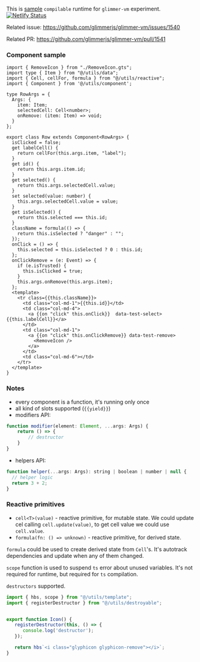 This is [sample](https://g-next.netlify.app/) `compilable` runtime for `glimmer-vm` experiment. [![Netlify Status](https://api.netlify.com/api/v1/badges/43af359b-56a7-4607-9e01-04ca3a545470/deploy-status)](https://app.netlify.com/sites/g-next/deploys)

Related issue:
    https://github.com/glimmerjs/glimmer-vm/issues/1540

Related PR:
    https://github.com/glimmerjs/glimmer-vm/pull/1541


### Component sample

```gjs
import { RemoveIcon } from "./RemoveIcon.gts";
import type { Item } from "@/utils/data";
import { Cell, cellFor, formula } from "@/utils/reactive";
import { Component } from '@/utils/component';

type RowArgs = {
  Args: {
    item: Item;
    selectedCell: Cell<number>;
    onRemove: (item: Item) => void;
  }
};

export class Row extends Component<RowArgs> {
  isClicked = false;
  get labelCell() {
    return cellFor(this.args.item, "label");
  }
  get id() {
    return this.args.item.id;
  }
  get selected() {
    return this.args.selectedCell.value;
  }
  set selected(value: number) {
    this.args.selectedCell.value = value;
  }
  get isSelected() {
    return this.selected === this.id;
  }
  className = formula(() => {
    return this.isSelected ? "danger" : "";
  });
  onClick = () => {
    this.selected = this.isSelected ? 0 : this.id;
  };
  onClickRemove = (e: Event) => {
    if (e.isTrusted) {
      this.isClicked = true;
    }
    this.args.onRemove(this.args.item);
  };
  <template>
    <tr class={{this.className}}>
      <td class="col-md-1">{{this.id}}</td>
      <td class="col-md-4">
        <a {{on "click" this.onClick}}  data-test-select>{{this.labelCell}}</a>
      </td>
      <td class="col-md-1">
        <a {{on "click" this.onClickRemove}} data-test-remove>
          <RemoveIcon />
        </a>
      </td>
      <td class="col-md-6"></td>
    </tr>
  </template>
}

```

### Notes

* every component is a function, it's running only once
* all kind of slots supported (`{{yield}}`)
* modifiers API: 
```js
function modifier(element: Element, ...args: Args) {
    return () => {
        // destructor
    }
}
```
* helpers API:
```js
function helper(...args: Args): string | boolean | number | null {
  // helper logic
  return 3 + 2;
}
```

### Reactive primitives

* `cell<T>(value)` - reactive primitive, for mutable state. We could update cel calling `cell.update(value)`, to get cell value we could use `cell.value`.
* `formula(fn: () => unknown)` - reactive primitive, for derived state.

`formula` could be used to create derived state from `Cell`'s. It's autotrack dependencies and update when any of them changed.

`scope` function is used to suspend `ts` error about unused variables. It's not required for runtime, but required for `ts` compilation.

`destructors` supported.
```ts
import { hbs, scope } from "@/utils/template";
import { registerDestructor } from "@/utils/destroyable";


export function Icon() {
   registerDestructor(this, () => {
      console.log('destructor');
   });

   return hbs`<i class="glyphicon glyphicon-remove"></i>`;
}
```